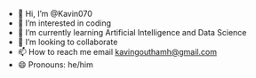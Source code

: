 - 👋 Hi, I’m @Kavin070
- 👀 I’m interested in coding
- 🌱 I’m currently learning Artificial Intelligence and Data Science
- 💞️ I’m looking to collaborate
- 📫 How to reach me email kavingouthamh@gmail.com
- 😄 Pronouns: he/him

<!---
Kavin070/Kavin070 is a ✨ special ✨ repository because its `README.md` (this file) appears on your GitHub profile.
You can click the Preview link to take a look at your changes.
--->
